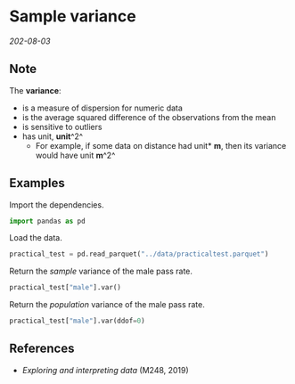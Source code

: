 
# Sample variance

*202-08-03*

## Note

The **variance**:

- is a measure of dispersion for numeric data
- is the average squared difference of the observations from the mean
- is sensitive to outliers
- has unit, **unit**^2^
  - For example, if some data on distance had unit* **m**, then its variance would have unit **m**^2^

## Examples

Import the dependencies.

```python
import pandas as pd
```

Load the data.

```python
practical_test = pd.read_parquet("../data/practicaltest.parquet")
```

Return the *sample* variance of the male pass rate.

```python
practical_test["male"].var()
```

Return the *population* variance of the male pass rate.

```python
practical_test["male"].var(ddof=0)
```

## References

- *Exploring and interpreting data* (M248, 2019)
